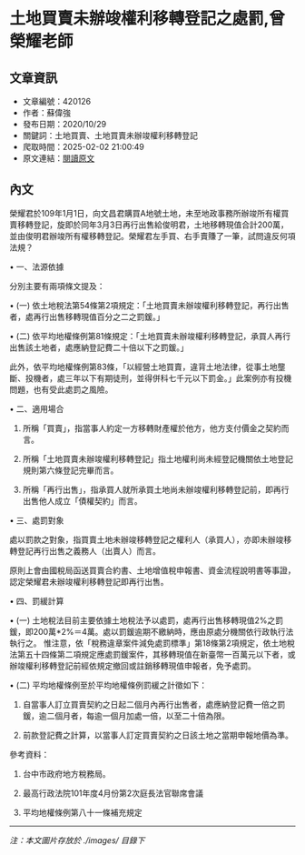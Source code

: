 # 土地買賣未辦竣權利移轉登記之處罰,曾榮耀老師

## 文章資訊
- 文章編號：420126
- 作者：蘇偉強
- 發布日期：2020/10/29
- 關鍵詞：土地買賣、土地買賣未辦竣權利移轉登記
- 爬取時間：2025-02-02 21:00:49
- 原文連結：[閱讀原文](https://real-estate.get.com.tw/Columns/detail.aspx?no=420126)

## 內文
榮耀君於109年1月1日，向文昌君購買A地號土地，未至地政事務所辦竣所有權買賣移轉登記，旋即於同年3月3日再行出售給俊明君，土地移轉現值合計200萬，並由俊明君辦竣所有權移轉登記。榮耀君左手買、右手賣賺了一筆，試問違反何項法規？

• 一、法源依據

分別主要有兩項條文提及：

• (一) 依土地稅法第54條第2項規定：「土地買賣未辦竣權利移轉登記，再行出售者，處再行出售移轉現值百分之二之罰鍰。」

• (二) 依平均地權條例第81條規定：「土地買賣未辦竣權利移轉登記，承買人再行出售該土地者，處應納登記費二十倍以下之罰鍰。」

此外，依平均地權條例第83條，「以經營土地買賣，違背土地法律，從事土地壟斷、投機者，處三年以下有期徒刑，並得併科七千元以下罰金。」此案例亦有投機問題，也有受此處罰之風險。

• 二、適用場合

1. 所稱「買賣」，指當事人約定一方移轉財產權於他方，他方支付價金之契約而言。

2. 所稱「土地買賣未辦竣權利移轉登記」指土地權利尚未經登記機關依土地登記規則第六條登記完畢而言。

3. 所稱「再行出售」，指承買人就所承買土地尚未辦竣權利移轉登記前，即再行出售他人成立「債權契約」而言。

• 三、處罰對象

處以罰款之對象，指買賣土地未辦竣移轉登記之權利人（承買人），亦即未辦竣移轉登記再行出售之義務人（出賣人）而言。

原則上會由國稅局函送買賣合約書、土地增值稅申報書、資金流程說明書等事證，認定榮耀君未辦竣權利移轉登記即再行出售。

• 四、罰緩計算

• (一) 土地稅法目前主要依據土地稅法予以處罰，處再行出售移轉現值2%之罰鍰，即200萬*2%＝4萬。處以罰鍰逾期不繳納時，應由原處分機關依行政執行法執行之。 惟注意，依「稅務違章案件減免處罰標準」第18條第2項規定，依土地稅法第五十四條第二項規定應處罰鍰案件，其移轉現值在新臺幣一百萬元以下者，或辦竣權利移轉登記前經依規定撤回或註銷移轉現值申報者，免予處罰。

• (二) 平均地權條例至於平均地權條例罰緩之計徵如下：

1. 自當事人訂立買賣契約之日起二個月內再行出售者，處應納登記費一倍之罰鍰，逾二個月者，每逾一個月加處一倍，以至二十倍為限。

2. 前款登記費之計算，以當事人訂定買賣契約之日該土地之當期申報地價為準。

參考資料：

1. 台中市政府地方稅務局。

2. 最高行政法院101年度4月份第2次庭長法官聯席會議

3. 平均地權條例第八十一條補充規定
---
*注：本文圖片存放於 ./images/ 目錄下*
